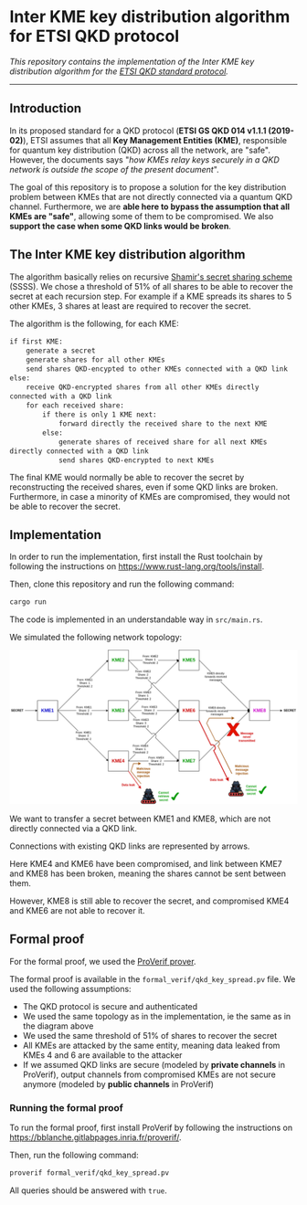 # Inter KME key distribution algorithm for ETSI QKD protocol

*This repository contains the implementation of the Inter KME key distribution algorithm for the
[ETSI QKD standard protocol](assets/etsi_qkd_standard_definition.pdf).*

---

## Introduction

In its proposed standard for a QKD protocol (**ETSI GS QKD 014 v1.1.1 (2019-02)**), ETSI assumes that all
**Key Management Entities (KME)**, responsible for quantum key distribution (QKD) across all the network, are "safe".
However, the documents says "*how KMEs relay keys securely in a QKD network is outside the scope of the present
document*".

The goal of this repository is to propose a solution for the key distribution problem between KMEs that are not
directly connected via a quantum QKD channel. Furthermore, we are **able here to bypass the assumption that all KMEs are
"safe"**, allowing some of them to be compromised. We also **support the case when some QKD links would be broken**.


## The Inter KME key distribution algorithm

The algorithm basically relies on recursive
[Shamir's secret sharing scheme](https://en.wikipedia.org/wiki/Shamir%27s_secret_sharing) (SSSS).
We chose a threshold of 51% of all shares to be able to recover the secret at each recursion step. For example if a
KME spreads its shares to 5 other KMEs, 3 shares at least are required to recover the secret.

The algorithm is the following, for each KME:
```
if first KME:
    generate a secret
    generate shares for all other KMEs
    send shares QKD-encypted to other KMEs connected with a QKD link
else:
    receive QKD-encrypted shares from all other KMEs directly connected with a QKD link
    for each received share:
        if there is only 1 KME next:
            forward directly the received share to the next KME
        else:
            generate shares of received share for all next KMEs directly connected with a QKD link
            send shares QKD-encrypted to next KMEs
```

The final KME would normally be able to recover the secret by reconstructing the received shares,
even if some QKD links are broken.
Furthermore, in case a minority of KMEs are compromised, they would not be able to recover the secret.


## Implementation

In order to run the implementation, first install the Rust toolchain by following the instructions on
https://www.rust-lang.org/tools/install.

Then, clone this repository and run the following command:
```bash
cargo run
```

The code is implemented in an understandable way in `src/main.rs`.

We simulated the following network topology:

![Network topology](assets/secrets_sharing_diagram.drawio.png)

We want to transfer a secret between KME1 and KME8, which are not directly connected via a QKD link.

Connections with existing QKD links are represented by arrows.

Here KME4 and KME6 have been compromised, and link between KME7 and KME8 has been broken, meaning the shares cannot
be sent between them.

However, KME8 is still able to recover the secret, and compromised KME4 and KME6 are not able to recover it.


## Formal proof

For the formal proof, we used the [ProVerif prover](https://bblanche.gitlabpages.inria.fr/proverif/).

The formal proof is available in the `formal_verif/qkd_key_spread.pv` file.
We used the following assumptions:
- The QKD protocol is secure and authenticated
- We used the same topology as in the implementation, ie the same as in the diagram above
- We used the same threshold of 51% of shares to recover the secret
- All KMEs are attacked by the same entity, meaning data leaked from KMEs 4 and 6 are available to the attacker
- If we assumed QKD links are secure (modeled by **private channels** in ProVerif), output channels from compromised KMEs
  are not secure anymore (modeled by **public channels** in ProVerif)

### Running the formal proof

To run the formal proof, first install ProVerif by following the instructions on https://bblanche.gitlabpages.inria.fr/proverif/.

Then, run the following command:
```bash
proverif formal_verif/qkd_key_spread.pv
```
All queries should be answered with `true`.